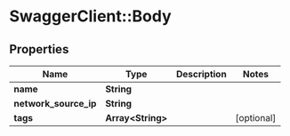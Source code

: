 # SwaggerClient::Body

## Properties
Name | Type | Description | Notes
------------ | ------------- | ------------- | -------------
**name** | **String** |  | 
**network_source_ip** | **String** |  | 
**tags** | **Array&lt;String&gt;** |  | [optional] 


